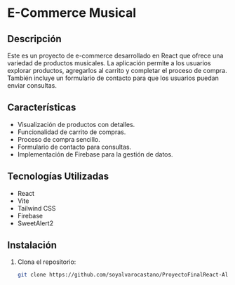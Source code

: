 # E-Commerce Musical

## Descripción

Este es un proyecto de e-commerce desarrollado en React que ofrece una variedad de productos musicales. La aplicación permite a los usuarios explorar productos, agregarlos al carrito y completar el proceso de compra. También incluye un formulario de contacto para que los usuarios puedan enviar consultas.

## Características

- Visualización de productos con detalles.
- Funcionalidad de carrito de compras.
- Proceso de compra sencillo.
- Formulario de contacto para consultas.
- Implementación de Firebase para la gestión de datos.

## Tecnologías Utilizadas

- React
- Vite
- Tailwind CSS
- Firebase
- SweetAlert2

## Instalación

1. Clona el repositorio:
   ```bash
   git clone https://github.com/soyalvarocastano/ProyectoFinalReact-AlvaroCastano.git
